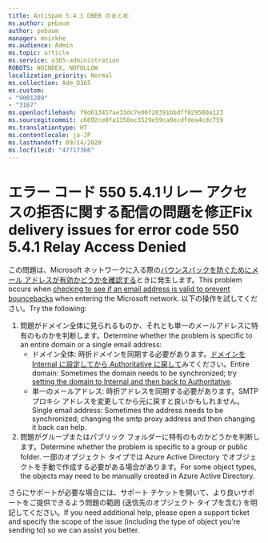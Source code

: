 ```yaml
---
title: AntiSpam 5.4.1 DBEB のまとめ
ms.author: pebaum
author: pebaum
manager: mnirkhe
ms.audience: Admin
ms.topic: article
ms.service: o365-administration
ROBOTS: NOINDEX, NOFOLLOW
localization_priority: Normal
ms.collection: Adm_O365
ms.custom:
- "9001209"
- "3167"
ms.openlocfilehash: f9d613457ae33dc7e00f20391bbdff029500a123
ms.sourcegitcommit: c6692ce0fa1358ec3529e59ca0ecdfdea4cdc759
ms.translationtype: HT
ms.contentlocale: ja-JP
ms.lasthandoff: 09/14/2020
ms.locfileid: "47717366"
---
```

# <a name="fix-delivery-issues-for-error-code-550-541-relay-access-denied"></a><span data-ttu-id="17fc8-102">エラー コード 550 5.4.1リレー アクセスの拒否に関する配信の問題を修正</span><span class="sxs-lookup"><span data-stu-id="17fc8-102">Fix delivery issues for error code 550 5.4.1 Relay Access Denied</span></span>

<span data-ttu-id="17fc8-103">この問題は、Microsoft ネットワークに入る際の[バウンスバックを防ぐためにメール アドレスが有効かどうかを確認する](https://docs.microsoft.com/exchange/mail-flow-best-practices/use-directory-based-edge-blocking)ときに発生します。</span><span class="sxs-lookup"><span data-stu-id="17fc8-103">This problem occurs when [checking to see if an email address is valid to prevent bouncebacks](https://docs.microsoft.com/exchange/mail-flow-best-practices/use-directory-based-edge-blocking) when entering the Microsoft network.</span></span> <span data-ttu-id="17fc8-104">以下の操作を試してください。</span><span class="sxs-lookup"><span data-stu-id="17fc8-104">Try the following:</span></span>

1. <span data-ttu-id="17fc8-105">問題がドメイン全体に見られるものか、それとも単一のメールアドレスに特有のものかを判断します。</span><span class="sxs-lookup"><span data-stu-id="17fc8-105">Determine whether the problem is specific to an entire domain or a single email address:</span></span>
    - <span data-ttu-id="17fc8-106">ドメイン全体: 時折ドメインを同期する必要があります。[ドメインを Internal に設定してから Authoritative に戻して](https://docs.microsoft.com/exchange/mail-flow-best-practices/manage-accepted-domains/manage-accepted-domains)みてください。</span><span class="sxs-lookup"><span data-stu-id="17fc8-106">Entire domain: Sometimes the domain needs to be synchronized; try [setting the domain to Internal and then back to Authoritative](https://docs.microsoft.com/exchange/mail-flow-best-practices/manage-accepted-domains/manage-accepted-domains).</span></span>
    - <span data-ttu-id="17fc8-107">単一のメールアドレス: 時折アドレスを同期する必要があります。SMTP プロキシ アドレスを変更してから元に戻すと良いかもしれません。</span><span class="sxs-lookup"><span data-stu-id="17fc8-107">Single email address: Sometimes the address needs to be synchronized; changing the smtp proxy address and then changing it back can help.</span></span>
2. <span data-ttu-id="17fc8-108">問題がグループまたはパブリック フォルダーに特有のものかどうかを判断します。</span><span class="sxs-lookup"><span data-stu-id="17fc8-108">Determine whether the problem is specific to a group or public folder.</span></span> <span data-ttu-id="17fc8-109">一部のオブジェクト タイプでは Azure Active Directory でオブジェクトを手動で作成する必要がある場合があります。</span><span class="sxs-lookup"><span data-stu-id="17fc8-109">For some object types, the objects may need to be manually created in Azure Active Directory.</span></span>

<span data-ttu-id="17fc8-110">さらにサポートが必要な場合には、サポート チケットを開いて、より良いサポートをご提供できるよう問題の範囲 (送信先のオブジェクト タイプを含む) を明記してください。</span><span class="sxs-lookup"><span data-stu-id="17fc8-110">If you need additional help, please open a support ticket and specify the scope of the issue (including the type of object you're sending to) so we can assist you better.</span></span>